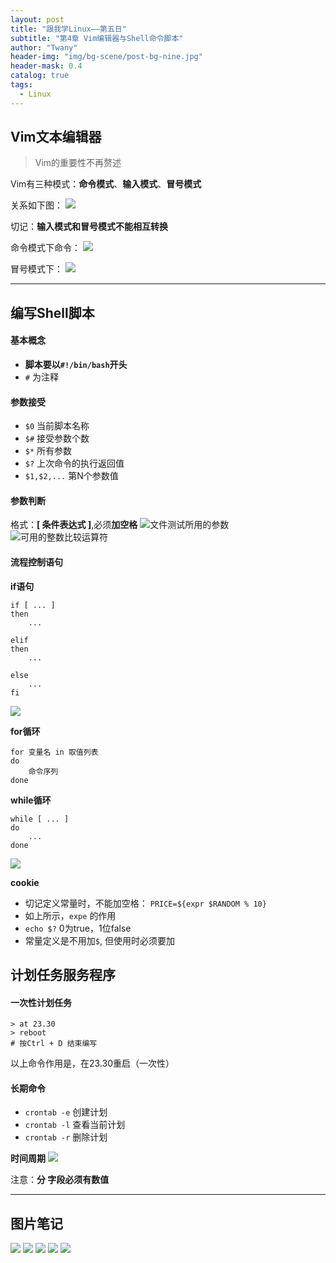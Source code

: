 ```yaml
---
layout: post
title: "跟我学Linux——第五日"
subtitle: "第4章 Vim编辑器与Shell命令脚本"
author: "Twany"
header-img: "img/bg-scene/post-bg-nine.jpg"
header-mask: 0.4
catalog: true
tags:
  - Linux
---
```


## Vim文本编辑器
> Vim的重要性不再赘述

Vim有三种模式：**命令模式**、**输入模式**、**冒号模式**

关系如下图：
![](https://i.loli.net/2019/07/14/5d2b020307bbb36462.png)

切记：**输入模式和冒号模式不能相互转换**

命令模式下命令：
![](https://i.loli.net/2019/07/14/5d2b024abaf2110651.png)

冒号模式下：
![](https://i.loli.net/2019/07/14/5d2b02720be7758535.png)

<hr>

## 编写Shell脚本
#### 基本概念
- **脚本要以`#!/bin/bash`开头**
- `#` 为注释

#### 参数接受
 - `$0` 当前脚本名称
 - `$#` 接受参数个数
 - `$*` 所有参数
 - `$?` 上次命令的执行返回值
 - `$1,$2,...` 第N个参数值

#### 参数判断
格式：**[ 条件表达式 ]**,必须**加空格**
![文件测试所用的参数](https://i.loli.net/2019/07/14/5d2b03edeb25820668.png)
![可用的整数比较运算符](https://i.loli.net/2019/07/14/5d2b03fb9aa5e17921.png)

#### 流程控制语句
**if语句**
```
if [ ... ]
then
    ...

elif
then
    ...

else
    ...
fi
```
![](https://i.loli.net/2019/07/14/5d2b0594cf88d62537.png)

**for循环**
```
for 变量名 in 取值列表
do
    命令序列
done
```

**while循环**
```
while [ ... ]
do
    ...
done
```
![](https://i.loli.net/2019/07/14/5d2b0629cd81852872.png)


**cookie**
- 切记定义常量时，不能加空格： `PRICE=${expr $RANDOM % 10}`
- 如上所示，`expe` 的作用
- `echo $?` 0为true，1位false
- 常量定义是不用加`$`, 但使用时必须要加

## 计划任务服务程序
#### 一次性计划任务
```
> at 23.30
> reboot
# 按Ctrl + D 结束编写
```
以上命令作用是，在23.30重启（一次性）
#### 长期命令
- `crontab -e`  创建计划
- `crontab -l`  查看当前计划
- `crontab -r`  删除计划

**时间周期**
![](https://i.loli.net/2019/07/14/5d2b07cedb23b80839.png)

注意：**分 字段必须有数值**

<hr>

## 图片笔记
![](https://i.loli.net/2019/07/14/5d2b08798a25a35585.jpg)
![](https://i.loli.net/2019/07/14/5d2b087aa76d546331.jpg)
![](https://i.loli.net/2019/07/14/5d2b087b5b40988527.jpg)
![](https://i.loli.net/2019/07/14/5d2b087c068d079946.jpg)
![](https://i.loli.net/2019/07/14/5d2b087c9bb7369079.jpg)

